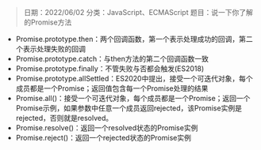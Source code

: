 > 日期：2022/06/02
分类：JavaScript、ECMAScript
题目：说一下你了解的Promise方法

- Promise.prototype.then：两个回调函数，第一个表示处理成功的回调，第二个表示处理失败的回调
- Promise.prototype.catch：与then方法的第二个回调函数一致
- Promise.prototype.finally：不管失败与否都会触发(ES2018)
- Promise.prototype.allSettled：ES2020中提出，接受一个可迭代对象，每个成员都是一个Promise；返回值包含每一个Promise处理的结果
- Promise.all()：接受一个可迭代对象，每个成员都是一个Promise；返回一个Promise示例，如果参数中任意一个成员返回rejected，该Promise实例是rejected，否则就是resolved。
- Promise.resolve()：返回一个resolved状态的Promise实例
- Promise.reject()：返回一个rejected状态的Promise实例